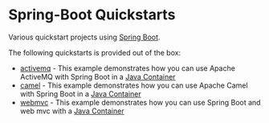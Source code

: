 Spring-Boot Quickstarts
=======================

Various quickstart projects using [Spring Boot](http://projects.spring.io/spring-boot).

The following quickstarts is provided out of the box:

* [activemq](/fabric/profiles/quickstarts/spring.boot/activemq.profile) - This example demonstrates how you can use Apache ActiveMQ with Spring Boot in a [Java Container](http://fabric8.io/gitbook/javaContainer.html)
* [camel](/fabric/profiles/quickstarts/spring.boot/camel.profile)  - This example demonstrates how you can use Apache Camel with Spring Boot in a [Java Container](http://fabric8.io/gitbook/javaContainer.html)
* [webmvc](/fabric/profiles/quickstarts/spring.boot/webmvc.profile)  - This example demonstrates how you can use Spring Boot and web mvc with a [Java Container](http://fabric8.io/gitbook/javaContainer.html)
